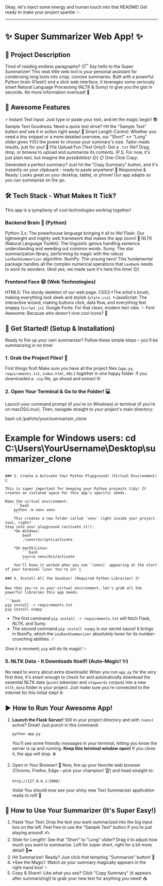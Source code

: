 Okay, let's inject some energy and human touch into that README! Get ready to make your project sparkle ✨.

---

# ✨ Super Summarizer Web App! ✨

## 🚀 Project Description

Tired of reading endless paragraphs? 😴 Say hello to the Super Summarizer! This neat little web tool is your personal assistant for condensing long texts into crisp, concise summaries. Built with a powerful Python brain (Flask!) and a slick web interface, it leverages some seriously smart Natural Language Processing (NLTK & Sumy) to give you the gist in seconds. No more information overload! 🎉

## 🌟 Awesome Features

⚡ Instant Text Input: Just type or paste your text, and let the magic begin!
📚 Sample Text Goodness: Need a quick test drive? Hit the "Sample Text" button and see it in action right away!
📏 Smart Length Control: Whether you need a tiny snippet or a more detailed overview, our "Short" ↔ "Long" slider gives YOU the power to choose your summary's size. Tailor-made results, just for you!
📂 File Upload Fun (Text Only!): Got a `.txt` file? Drag, drop, or browse to upload and summarize its contents. (P.S. For now, it's just plain text, but imagine the possibilities! 😉)
📋 One-Click Copy: Generated a perfect summary? Just hit the "Copy Summary" button, and it's instantly on your clipboard – ready to paste anywhere!
📱 Responsive & Ready:  Looks great on your desktop, tablet, or phone! Our app adapts so you can summarize on the go.

## 🛠️ Tech Stack - What Makes It Tick?

This app is a symphony of cool technologies working together!

### Backend Brain 🧠 (Python)

Python 3.x: The powerhouse language bringing it all to life!
Flask: Our lightweight and mighty web framework that makes the app zoom! 🚀
NLTK (Natural Language Toolkit): The linguistic genius handling sentence understanding and weeding out common words.
Sumy: The star summarization library, performing its magic with the robust `LexRankSummarizer` algorithm.
NumPy: The unsung hero! This fundamental package handles all the complex numerical operations that `LexRank` needs to work its wonders. (And yes, we made sure it's here this time! 😉)

### Frontend Face 😄 (Web Technologies)

HTML5: The sturdy skeleton of our web page.
CSS3:*The artist's brush, making everything look sleek and stylish (`style.css`).
*JavaScript: The interactive wizard, making buttons click, data flow, and everything feel snappy (`script.js`).
Google Fonts: For that clean, modern text vibe. ✨
Font Awesome: Because who doesn't love cool icons? 🤩

## 🚀 Get Started! (Setup & Installation)

Ready to fire up your own summarizer? Follow these simple steps – you'll be summarizing in no time!

### 1. Grab the Project Files! 📂

First things first! Make sure you have all the project files (`app.py`, `requirements.txt`, `index.html`, etc.) together in one happy folder. If you downloaded a `.zip` file, go ahead and extract it!

### 2. Open Your Terminal & Go to the Folder! 💻

Launch your command prompt (if you're on Windows) or terminal (if you're on macOS/Linux). Then, navigate straight to your project's main directory:

bash
cd /path/to/your/summarizer_clone
# Example for Windows users: cd C:\Users\YourUsername\Desktop\summarizer_clone
```

### 3. Create & Activate Your Python Playground! (Virtual Environment) 🌳

This is super important for keeping your Python projects tidy! It creates an isolated space for this app's specific needs.

Make the virtual environment:
    ```bash
    python -m venv venv
    ```
    This creates a new folder called `venv` right inside your project. Cool, right?
Step into your playground (activate it!):
    *On Windows:
        bash
        .\venv\Scripts\activate
        
    *On macOS/Linux:
        ```bash
        source venv/bin/activate
        ```
    You'll know it worked when you see `(venv)` appearing at the start of your terminal line! You're in! 🎉

### 4. Install All the Goodies! (Required Python Libraries) 📦

Now that you're in your virtual environment, let's grab all the powerful libraries this app needs.

```bash
pip install -r requirements.txt
pip install numpy
```
* The first command `pip install -r requirements.txt` will fetch Flask, NLTK, and Sumy.
* The second command `pip install numpy` is our secret sauce! It brings in NumPy, which the `LexRankSummarizer` absolutely loves for its number-crunching abilities. ✨

Give it a moment; `pip` will do its magic! ✨

### 5. NLTK Data - It Downloads Itself! (Auto-Magic! ✨)

No need to worry about extra downloads! When you run `app.py` for the very first time, it's smart enough to check for and automatically download the essential NLTK data (`punkt` tokenizer and `stopwords` corpus) into a new `nltk_data` folder in your project. Just make sure you're connected to the internet for this initial step! 🌐

## ▶️ How to Run Your Awesome App!

1.  **Launch the Flask Server!**
    Still in your project directory and with `(venv)` active? Great! Just punch in this command:

    ```bash
    python app.py
    ```
    You'll see some friendly messages in your terminal, letting you know the server is up and running. **Keep this terminal window open!** If you close it, the app will stop. ⏸️

2.  Open in Your Browser! 🚀
    Now, fire up your favorite web browser (Chrome, Firefox, Edge – pick your champion! 🏆) and head straight to:

    ```
    http://127.0.0.1:5000/
    ```
    Voila! You should now see your shiny new Text Summarizer application ready to roll! 🎉

## 📝 How to Use Your Summarizer (It's Super Easy!)

1.  Paste Your Text: Drop the text you want summarized into the big input box on the left. Feel free to use the "Sample Text" button if you're just playing around! ✍️
2.  Slide for Length!: See that "Short" to "Long" slider? Drag it to adjust how much you want to summarize. Left for super short, right for a bit more detail! 🤏➡️
3.  Hit Summarize!: Ready? Just click that tempting "Summarize" button! 🎯
4.  *See the Magic!: Watch as your summary magically appears in the right-hand box! ✨
5.  Copy & Share!: Like what you see? Click "Copy Summary" (it appears after summarizing!) to grab your new text for anything you need! 📥
